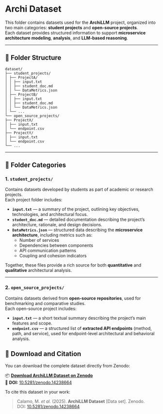 # Archi Dataset
This folder contains datasets used for the **ArchiLLM** project, organized into two main categories: **student projects** and **open-source projects**.  
Each dataset provides structured information to support **microservice architecture modeling**, **analysis**, and **LLM-based reasoning**.

---

## 📁 Folder Structure

```
dataset/
├── student_projects/
│ ├── ProjectA/
│ │ ├── input.txt
│ │ ├── student_doc.md
│ │ └── DataMetrics.json
│ ├── ProjectB/
│ │ ├── input.txt
│ │ ├── student_doc.md
│ │ └── DataMetrics.json
│ └── ...
└── open_source_projects/
├── ProjectX/
│ ├── input.txt
│ └── endpoint.csv
├── ProjectY/
│ ├── input.txt
│ └── endpoint.csv
└── ...
```

---

## 🧩 Folder Categories

### 1. `student_projects/`

Contains datasets developed by students as part of academic or research projects.  
Each project folder includes:

- **`input.txt`** — a summary of the project, outlining key objectives, technologies, and architectural focus.  
- **`student_doc.md`** — detailed documentation describing the project’s architecture, rationale, and design decisions.  
- **`DataMetrics.json`** — structured data describing the **microservice architecture**, including metrics such as:
  - Number of services  
  - Dependencies between components  
  - API communication patterns  
  - Coupling and cohesion indicators  

Together, these files provide a rich source for both **quantitative** and **qualitative** architectural analysis.

---

### 2. `open_source_projects/`

Contains datasets derived from **open-source repositories**, used for benchmarking and comparative studies.  
Each open-source project includes:

- **`input.txt`** — a short textual summary describing the project’s main features and scope.  
- **`endpoint.csv`** — a structured list of **extracted API endpoints** (method, path, and service), used for endpoint-level architectural and behavioral analysis.  

## 🔗 Download and Citation

You can download the complete dataset directly from Zenodo:

📦 **[Download ArchiLLM Dataset on Zenodo](https://doi.org/10.5281/zenodo.14238664)**  
📘 **DOI:** [10.5281/zenodo.14238664](https://doi.org/10.5281/zenodo.14238664)

To cite this dataset in your work:

> Calamo, M. *et al.* (2025). **ArchiLLM Dataset** [Data set]. Zenodo.  
> DOI: [10.5281/zenodo.14238664](https://doi.org/10.5281/zenodo.14238664)
